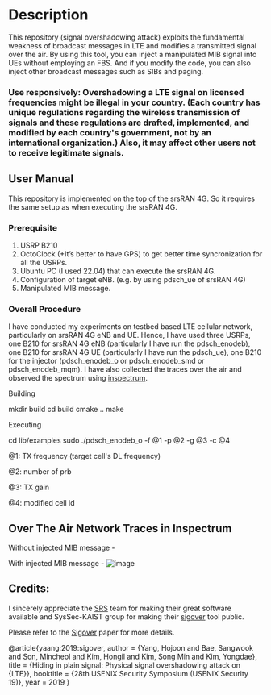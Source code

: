# Description

This repository (signal overshadowing attack) exploits the fundamental weakness of broadcast messages in LTE and modifies a transmitted signal over the air. By using this tool, you can inject a manipulated MIB signal into UEs without employing an FBS. And if you modify the code, you can also inject other broadcast messages such as SIBs and paging.

### Use responsively: Overshadowing a LTE signal on licensed frequencies might be illegal in your country. (Each country has unique regulations regarding the wireless transmission of signals and these regulations are drafted, implemented, and modified by each country's government, not by an international organization.) Also, it may affect other users not to receive legitimate signals.

## User Manual
This repository is implemented on the top of the srsRAN 4G. So it requires the same setup as when executing the srsRAN 4G.

### Prerequisite
1. USRP B210
2. OctoClock (+It’s better to have GPS) to get better time syncronization for all the USRPs.
3. Ubuntu PC (I used 22.04) that can execute the srsRAN 4G.
4. Configuration of target eNB. (e.g. by using pdsch_ue of srsRAN 4G)
5. Manipulated MIB message.

### Overall Procedure
I have conducted my experiments on testbed based LTE cellular network, particularly on srsRAN 4G eNB and UE. Hence, I have used three USRPs, one B210 for srsRAN 4G eNB (particularly I have run the pdsch_enodeb), one B210 for srsRAN 4G UE (particularly I have run the pdsch_ue), one B210 for the injector (pdsch_enodeb_o or pdsch_enodeb_smd or pdsch_enodeb_mqm). I have also collected the traces over the air and observed the spectrum using [inspectrum](https://github.com/miek/inspectrum).

Building

mkdir build
cd build
cmake ..
make

Executing

cd lib/examples
sudo ./pdsch_enodeb_o -f @1 -p @2 -g @3 -c @4

@1: TX frequency (target cell's DL frequency)

@2: number of prb

@3: TX gain

@4: modified cell id

## Over The Air Network Traces in Inspectrum
Without injected MIB message - 

With injected MIB message - 
![image](https://github.com/user-attachments/assets/30e9470f-28b7-492d-a805-313a642c16b5)

## Credits:
I sincerely appreciate the [SRS](https://srs.io/) team for making their great software available and SysSec-KAIST group for making their [sigover](https://github.com/SysSec-KAIST/sigover_injector?tab=readme-ov-file) tool public.

Please refer to the [Sigover](https://syssec.kaist.ac.kr/pub/2019/sec19-yang-hojoon.pdf) paper for more details.

@article{yaang:2019:sigover,
  author = {Yang, Hojoon and Bae, Sangwook and Son, Mincheol and Kim, Hongil and Kim, Song Min and Kim, Yongdae},
  title = {Hiding in plain signal: Physical signal overshadowing attack on {LTE}},
  booktitle = {28th USENIX Security Symposium (USENIX Security 19)},
  year = 2019
}
